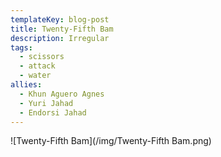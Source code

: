 ```yaml
---
templateKey: blog-post
title: Twenty-Fifth Bam
description: Irregular
tags:
  - scissors
  - attack
  - water
allies:
  - Khun Aguero Agnes
  - Yuri Jahad
  - Endorsi Jahad
---
```

![Twenty-Fifth Bam](/img/Twenty-Fifth Bam.png)